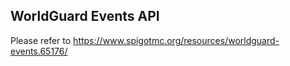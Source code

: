## WorldGuard Events API
Please refer to https://www.spigotmc.org/resources/worldguard-events.65176/
